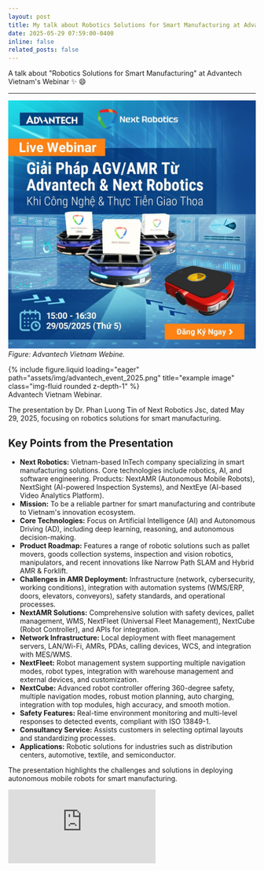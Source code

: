```yaml
---
layout: post
title: My talk about Robotics Solutions for Smart Manufacturing at Advantech Webinar
date: 2025-05-29 07:59:00-0400
inline: false
related_posts: false
---
```


A talk about "Robotics Solutions for Smart Manufacturing" at Advantech Vietnam's Webinar :sparkles: :smile:

---
![Advantech Vietnam Webinar](/assets/img/advantech_event_2025.png)
*Figure: Advantech Vietnam Webine.*

<div class="row">
    <div class="col-sm mt-3 mt-md-0">
        {% include figure.liquid loading="eager" path="assets/img/advantech_event_2025.png" title="example image" class="img-fluid rounded z-depth-1" %}
    </div>
</div>
<div class="caption">
    Advantech Vietnam Webinar.
</div>

The presentation by Dr. Phan Luong Tin of Next Robotics Jsc, dated May 29, 2025, focusing on robotics solutions for smart manufacturing.

## Key Points from the Presentation

- **Next Robotics:** Vietnam-based InTech company specializing in smart manufacturing solutions. Core technologies include robotics, AI, and software engineering. Products: NextAMR (Autonomous Mobile Robots), NextSight (AI-powered Inspection Systems), and NextEye (AI-based Video Analytics Platform).
- **Mission:** To be a reliable partner for smart manufacturing and contribute to Vietnam's innovation ecosystem.
- **Core Technologies:** Focus on Artificial Intelligence (AI) and Autonomous Driving (AD), including deep learning, reasoning, and autonomous decision-making.
- **Product Roadmap:** Features a range of robotic solutions such as pallet movers, goods collection systems, inspection and vision robotics, manipulators, and recent innovations like Narrow Path SLAM and Hybrid AMR & Forklift.
- **Challenges in AMR Deployment:** Infrastructure (network, cybersecurity, working conditions), integration with automation systems (WMS/ERP, doors, elevators, conveyors), safety standards, and operational processes.
- **NextAMR Solutions:** Comprehensive solution with safety devices, pallet management, WMS, NextFleet (Universal Fleet Management), NextCube (Robot Controller), and APIs for integration.
- **Network Infrastructure:** Local deployment with fleet management servers, LAN/Wi-Fi, AMRs, PDAs, calling devices, WCS, and integration with MES/WMS.
- **NextFleet:** Robot management system supporting multiple navigation modes, robot types, integration with warehouse management and external devices, and customization.
- **NextCube:** Advanced robot controller offering 360-degree safety, multiple navigation modes, robust motion planning, auto charging, integration with top modules, high accuracy, and smooth motion.
- **Safety Features:** Real-time environment monitoring and multi-level responses to detected events, compliant with ISO 13849-1.
- **Consultancy Service:** Assists customers in selecting optimal layouts and standardizing processes.
- **Applications:** Robotic solutions for industries such as distribution centers, automotive, textile, and semiconductor.

The presentation highlights the challenges and solutions in deploying autonomous mobile robots for smart manufacturing.


<div class="embed-responsive embed-responsive-16by9 my-4">
    <iframe class="embed-responsive-item" src="https://www.youtube.com/embed/fA1dsyU4b0Q?si=KU5HXjJ7UwkfTDv9" title="YouTube video player" frameborder="0" allow="accelerometer; autoplay; clipboard-write; encrypted-media; gyroscope; picture-in-picture; web-share" referrerpolicy="strict-origin-when-cross-origin" allowfullscreen></iframe>
</div>
